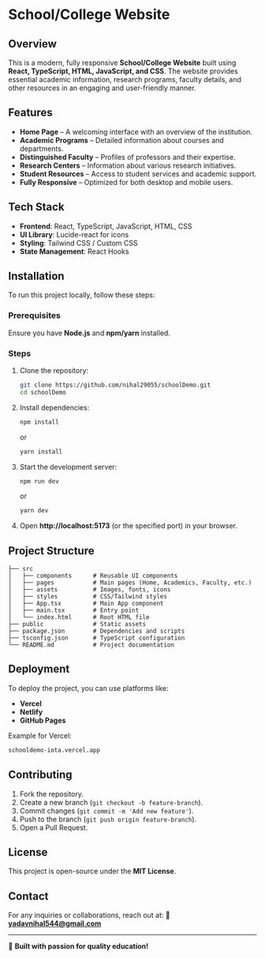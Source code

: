 # School/College Website

## Overview
This is a modern, fully responsive **School/College Website** built using **React, TypeScript, HTML, JavaScript, and CSS**. The website provides essential academic information, research programs, faculty details, and other resources in an engaging and user-friendly manner.

## Features
- **Home Page** – A welcoming interface with an overview of the institution.
- **Academic Programs** – Detailed information about courses and departments.
- **Distinguished Faculty** – Profiles of professors and their expertise.
- **Research Centers** – Information about various research initiatives.
- **Student Resources** – Access to student services and academic support.
- **Fully Responsive** – Optimized for both desktop and mobile users.

## Tech Stack
- **Frontend**: React, TypeScript, JavaScript, HTML, CSS
- **UI Library**: Lucide-react for icons
- **Styling**: Tailwind CSS / Custom CSS
- **State Management**: React Hooks

## Installation
To run this project locally, follow these steps:

### Prerequisites
Ensure you have **Node.js** and **npm/yarn** installed.

### Steps
1. Clone the repository:
   ```sh
   git clone https://github.com/nihal29055/schoolDemo.git
   cd schoolDemo
   ```
2. Install dependencies:
   ```sh
   npm install
   ```
   or
   ```sh
   yarn install
   ```
3. Start the development server:
   ```sh
   npm run dev
   ```
   or
   ```sh
   yarn dev
   ```
4. Open **http://localhost:5173** (or the specified port) in your browser.

## Project Structure
```
├── src
│   ├── components      # Reusable UI components
│   ├── pages           # Main pages (Home, Academics, Faculty, etc.)
│   ├── assets          # Images, fonts, icons
│   ├── styles          # CSS/Tailwind styles
│   ├── App.tsx         # Main App component
│   ├── main.tsx        # Entry point
│   └── index.html      # Root HTML file
├── public              # Static assets
├── package.json        # Dependencies and scripts
├── tsconfig.json       # TypeScript configuration
└── README.md           # Project documentation
```

## Deployment
To deploy the project, you can use platforms like:
- **Vercel**
- **Netlify**
- **GitHub Pages**

Example for Vercel:
```sh
schooldemo-iota.vercel.app
```

## Contributing
1. Fork the repository.
2. Create a new branch (`git checkout -b feature-branch`).
3. Commit changes (`git commit -m 'Add new feature'`).
4. Push to the branch (`git push origin feature-branch`).
5. Open a Pull Request.

## License
This project is open-source under the **MIT License**.

## Contact
For any inquiries or collaborations, reach out at:
📧 **yadavnihal544@gmail.com**

---
🚀 **Built with passion for quality education!**

